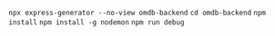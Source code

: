```npx express-generator --no-view omdb-backend```
```cd omdb-backend```
```npm install```
```npm install -g nodemon```
```npm run debug```